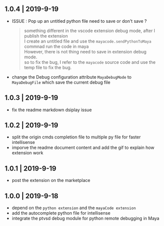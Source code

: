 ## 1.0.4  |  2019-9-19

- ISSUE : Pop up an untitled python file need to save or don't save ?   
    > something different in the vscode extension debug mode, after I publish the extension  
    > I create an untitled file and use the `mayacode.sendPythonToMaya` commnad run the code in maya  
    > However, there is not thing need to save in extension debug mode.    
    > so to fix the bug, I refer to the `mayacode` source code and use the temp file to fix the bug.    
- change the Debug configuration attribute `MayaDebugMode` to `MayaDebugFile` which save the current debug file


## 1.0.3  |  2019-9-19

- fix the readme markdown dsiplay issue

## 1.0.2  |  2019-9-19

- split the origin cmds completion file to multiple py file for faster intellisense  
- imporve the readme document content and add the gif to explain how extension work  

## 1.0.1  |  2019-9-19

- post the extension on the marketplace

## 1.0.0  |  2019-9-18

- depend on the `python extension` and the `mayaCode extension`
- add the autocomplete python file for intellisense
- integrate the ptvsd debug module for python remote debugging in Maya

